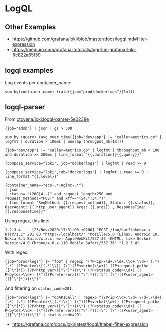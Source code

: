 # LogQL

## Other Examples

- https://github.com/grafana/loki/blob/master/docs/logql.md#filter-expression
- https://medium.com/grafana-tutorials/logql-in-grafana-loki-ffc822a65f59

## logql examples

Log events per container_name:

```
sum by(container_name) (rate({job="prod/dockerlogs"}[1m]))
```

## logql-parser

From [ctovena/loki:logql-parser-5e0238e](https://hub.docker.com/layers/ctovena/loki/logql-parser-5e0238e/images/sha256-a326d3329c25729b111216bdb0bddb4b8e976a40954c8be4c5396f36a5fb4f23?context=explore)

```
{job="adsb"} | json | gs > 500
```

```
sum by (query) (avg_over_time({job="dev/app"} |= "caller=metrics.go" | logfmt | duration > 100ms | unwrap througput_mb[1m]))
```

```
{job="dev/app"} |= "caller=metrics.go" | logfmt | throughput_mb < 100 and duration >= 200ms | line_format "{{.duration}}{{.query}}"
```

```
{compose_service="loki", job="dockerlogs"} | logfmt | read >= 0
```

```
{compose_service="loki",job="dockerlogs"} | logfmt | read >= 0 | line_format "{{.level}}"
```

```
{container_name=~"ecs-.*-nginx-.*"} 
| json 
| status=~"(200|4..)" and request_length>250 and request_method!="POST" and xff=~"(54.*|34.*)" 
| line_format "ReqMethod: {{.request_method}}, Status: {{.status}}, UserAgent: {{.http_user_agent}} Args: {{.args}} , ResponseTime: {{.responsetime}}"
```

Using regex, this line:

```
1.2.3.4 - - [23/Nov/2020:17:31:00 +0200] "POST /foo/bar?token=x.x HTTP/1.1" 201 83 "http://localhost/" "Mozilla/5.0 (Linux; Android 10; Nokia 6.1 Build/x.x.x; wv) AppleWebKit/537.36 (KHTML, like Gecko) Version/4.0 Chrome/x.0.x.110 Mobile Safari/537.36" "1.2.3.4"
```

With regex:

```
{job="prod/logs"} |~ "foo" | regexp "(?P<ip>\\d+.\\d+.\\d+.\\d+) (.*) (.*) (?P<date>\\[(.*)\\]) (\")(?P<verb>(\\w+)) (?P<request_path>([^\"]*)) (?P<http_ver>([^\"]*))(\") (?P<status_code>\\d+) (?P<bytes>\\d+) (\")(?P<referrer>(([^\"]*)))(\") (\")(?P<user_agent>(([^\"]*)))(\")"
```

And filtering on `status_code=201`:

```
{job="prod/logs"} |~ "doAPICall" | regexp "(?P<ip>\\d+.\\d+.\\d+.\\d+) (.*) (.*) (?P<date>\\[(.*)\\]) (\")(?P<verb>(\\w+)) (?P<request_path>([^\"]*)) (?P<http_ver>([^\"]*))(\") (?P<status_code>\\d+) (?P<bytes>\\d+) (\")(?P<referrer>(([^\"]*)))(\") (\")(?P<user_agent>(([^\"]*)))(\")" | status_code=201
```

- https://grafana.com/docs/loki/latest/logql/#label-filter-expression
